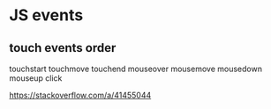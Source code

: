 # JS events

## touch events order

touchstart
touchmove
touchend
mouseover
mousemove
mousedown
mouseup
click

https://stackoverflow.com/a/41455044
